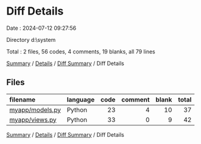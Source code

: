 # Diff Details

Date : 2024-07-12 09:27:56

Directory d:\\system

Total : 2 files,  56 codes, 4 comments, 19 blanks, all 79 lines

[Summary](results.md) / [Details](details.md) / [Diff Summary](diff.md) / Diff Details

## Files
| filename | language | code | comment | blank | total |
| :--- | :--- | ---: | ---: | ---: | ---: |
| [myapp/models.py](/myapp/models.py) | Python | 23 | 4 | 10 | 37 |
| [myapp/views.py](/myapp/views.py) | Python | 33 | 0 | 9 | 42 |

[Summary](results.md) / [Details](details.md) / [Diff Summary](diff.md) / Diff Details